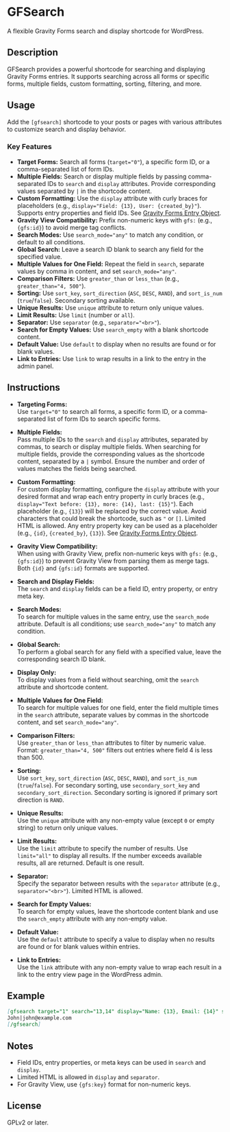 # GFSearch

A flexible Gravity Forms search and display shortcode for WordPress.

## Description

GFSearch provides a powerful shortcode for searching and displaying Gravity Forms entries. It supports searching across all forms or specific forms, multiple fields, custom formatting, sorting, filtering, and more.

## Usage

Add the `[gfsearch]` shortcode to your posts or pages with various attributes to customize search and display behavior.

### Key Features

- **Target Forms:** Search all forms (`target="0"`), a specific form ID, or a comma-separated list of form IDs.
- **Multiple Fields:** Search or display multiple fields by passing comma-separated IDs to `search` and `display` attributes. Provide corresponding values separated by `|` in the shortcode content.
- **Custom Formatting:** Use the `display` attribute with curly braces for placeholders (e.g., `display="Field: {13}, User: {created_by}"`). Supports entry properties and field IDs. See [Gravity Forms Entry Object](https://docs.gravityforms.com/entry-object/).
- **Gravity View Compatibility:** Prefix non-numeric keys with `gfs:` (e.g., `{gfs:id}`) to avoid merge tag conflicts.
- **Search Modes:** Use `search_mode="any"` to match any condition, or default to all conditions.
- **Global Search:** Leave a search ID blank to search any field for the specified value.
- **Multiple Values for One Field:** Repeat the field in `search`, separate values by comma in content, and set `search_mode="any"`.
- **Comparison Filters:** Use `greater_than` or `less_than` (e.g., `greater_than="4, 500"`).
- **Sorting:** Use `sort_key`, `sort_direction` (`ASC`, `DESC`, `RAND`), and `sort_is_num` (`true`/`false`). Secondary sorting available.
- **Unique Results:** Use `unique` attribute to return only unique values.
- **Limit Results:** Use `limit` (number or `all`).
- **Separator:** Use `separator` (e.g., `separator="<br>"`).
- **Search for Empty Values:** Use `search_empty` with a blank shortcode content.
- **Default Value:** Use `default` to display when no results are found or for blank values.
- **Link to Entries:** Use `link` to wrap results in a link to the entry in the admin panel.

## Instructions

- **Targeting Forms:**  
    Use `target="0"` to search all forms, a specific form ID, or a comma-separated list of form IDs to search specific forms.

- **Multiple Fields:**  
    Pass multiple IDs to the `search` and `display` attributes, separated by commas, to search or display multiple fields. When searching for multiple fields, provide the corresponding values as the shortcode content, separated by a `|` symbol. Ensure the number and order of values matches the fields being searched.

- **Custom Formatting:**  
    For custom display formatting, configure the `display` attribute with your desired format and wrap each entry property in curly braces (e.g., `display="Text before: {13}, more: {14}, last: {15}"`). Each placeholder (e.g., `{13}`) will be replaced by the correct value. Avoid characters that could break the shortcode, such as `"` or `[]`. Limited HTML is allowed. Any entry property key can be used as a placeholder (e.g., `{id}`, `{created_by}`, `{13}`). See [Gravity Forms Entry Object](https://docs.gravityforms.com/entry-object/).

- **Gravity View Compatibility:**  
    When using with Gravity View, prefix non-numeric keys with `gfs:` (e.g., `{gfs:id}`) to prevent Gravity View from parsing them as merge tags. Both `{id}` and `{gfs:id}` formats are supported.

- **Search and Display Fields:**  
    The `search` and `display` fields can be a field ID, entry property, or entry meta key.

- **Search Modes:**  
    To search for multiple values in the same entry, use the `search_mode` attribute. Default is all conditions; use `search_mode="any"` to match any condition.

- **Global Search:**  
    To perform a global search for any field with a specified value, leave the corresponding search ID blank.

- **Display Only:**  
    To display values from a field without searching, omit the `search` attribute and shortcode content.

- **Multiple Values for One Field:**  
    To search for multiple values for one field, enter the field multiple times in the `search` attribute, separate values by commas in the shortcode content, and set `search_mode="any"`.

- **Comparison Filters:**  
    Use `greater_than` or `less_than` attributes to filter by numeric value. Format: `greater_than="4, 500"` filters out entries where field 4 is less than 500.

- **Sorting:**  
    Use `sort_key`, `sort_direction` (`ASC`, `DESC`, `RAND`), and `sort_is_num` (`true`/`false`). For secondary sorting, use `secondary_sort_key` and `secondary_sort_direction`. Secondary sorting is ignored if primary sort direction is `RAND`.

- **Unique Results:**  
    Use the `unique` attribute with any non-empty value (except `0` or empty string) to return only unique values.

- **Limit Results:**  
    Use the `limit` attribute to specify the number of results. Use `limit="all"` to display all results. If the number exceeds available results, all are returned. Default is one result.

- **Separator:**  
    Specify the separator between results with the `separator` attribute (e.g., `separator="<br>"`). Limited HTML is allowed.

- **Search for Empty Values:**  
    To search for empty values, leave the shortcode content blank and use the `search_empty` attribute with any non-empty value.

- **Default Value:**  
    Use the `default` attribute to specify a value to display when no results are found or for blank values within entries.

- **Link to Entries:**  
    Use the `link` attribute with any non-empty value to wrap each result in a link to the entry view page in the WordPress admin.

## Example

```markdown
[gfsearch target="1" search="13,14" display="Name: {13}, Email: {14}" search_mode="all" limit="5" separator="<br>" default="No results found"]
John|john@example.com
[/gfsearch]
```

## Notes

- Field IDs, entry properties, or meta keys can be used in `search` and `display`.
- Limited HTML is allowed in `display` and `separator`.
- For Gravity View, use `{gfs:key}` format for non-numeric keys.

## License

GPLv2 or later.